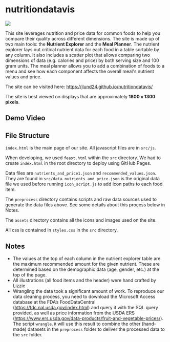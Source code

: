 # nutritiondatavis
![](https://jlund24.github.io/nutritiondatavis/src/assets/header.svg)

This site leverages nutrition and price data for common foods to help you compare their quality across different dimensions. The site is made up of two main tools: the **Nutrient Explorer** and the **Meal Planner**. The nutrient explorer lays out critical nutrient data for each food in a table sortable by any column. It also includes a scatter plot that allows comparing two dimensions of data (e.g. calories and price) by both serving size and 100 gram units. The meal planner allows you to add a combination of foods to a menu and see how each component affects the overall meal's nutrient values and price.

The site can be visited here: https://jlund24.github.io/nutritiondatavis/

The site is best viewed on displays that are approximately **1800 x 1300 pixels**.

## Demo Video


## File Structure
`index.html` is the main page of our site. All javascript files are in `src/js`.

When developing, we used `feast.html` within the `src` directory. We had to create `index.html` in the root directory to deploy using GitHub Pages.

Data files are `nutrients_and_price1.json` and `recommended_values.json`. They are found in `src/data`. `nutrients_and_price.json` is the original data file we used before running `icon_script.js` to add icon paths to each food item.

The `preprocess` directory contains scripts and raw data sources used to generate the data files above. See some details about this process below in Notes.

The `assets` directory contains all the icons and images used on the site.

All css is contained in `styles.css` in the `src` directory.

## Notes
* The values at the top of each column in the nutrient explorer table are the maximum recommended amount for the given nutrient. These are determined based on the demographic  data (age, gender, etc.) at the top of the page.
* All illustrations (all food items and the header) were hand crafted by Lizzie
* Wrangling the data took a significant amount of work. To reproduce our data cleaning process, you need to download the Microsoft Access database at the FDA’s FoodDataCentral (https://fdc.nal.usda.gov/index.html) and query it with the SQL query provided, as well as price information from the USDA ERS (https://www.ers.usda.gov/data-products/fruit-and-vegetable-prices/). The script `wrangle.R` will use this result to combine the other (hand-made) datasets in the `preprocess` folder to deliver the processed data to the `src` folder.
